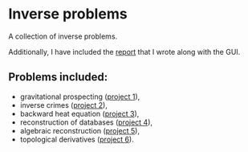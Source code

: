 # Inverse problems

A collection of inverse problems.

Additionally, I have included the [report](report_ES.pdf) that I wrote along with the GUI.

## Problems included:

* gravitational prospecting ([project 1](project_1)),
* inverse crimes ([project 2](project_2)),
* backward heat equation ([project 3](project_3)),
* reconstruction of databases ([project 4](project_4)),
* algebraic reconstruction ([project 5](project_5)),
* topological derivatives ([project 6](project_6)).
